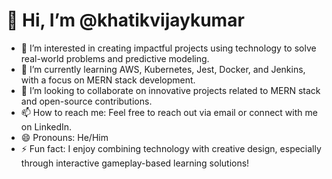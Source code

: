 # 👋 Hi, I’m @khatikvijaykumar

- 👀 I’m interested in creating impactful projects using technology to solve real-world problems and predictive modeling.
- 🌱 I’m currently learning AWS, Kubernetes, Jest, Docker, and Jenkins, with a focus on MERN stack development.
- 💞️ I’m looking to collaborate on innovative projects related to MERN stack and open-source contributions.
- 📫 How to reach me: Feel free to reach out via email or connect with me on LinkedIn.
- 😄 Pronouns: He/Him
- ⚡ Fun fact: I enjoy combining technology with creative design, especially through interactive gameplay-based learning solutions!

